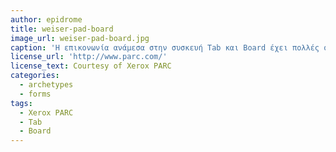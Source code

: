 ```yaml
---
author: epidrome
title: weiser-pad-board
image_url: weiser-pad-board.jpg
caption: 'Η επικονωνία ανάμεσα στην συσκευή Tab και Board έχει πολλές συνεργατικές εφαρμογές όπως σε αίθουσες συναντήσεων καθώς και σε αίθουσες διδασκαλίας.'
license_url: 'http://www.parc.com/'
license_text: Courtesy of Xerox PARC
categories:
  - archetypes
  - forms
tags:
  - Xerox PARC
  - Tab
  - Board
---
```

